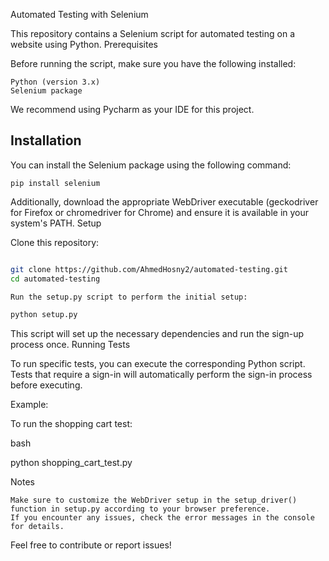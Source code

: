 Automated Testing with Selenium

This repository contains a Selenium script for automated testing on a website using Python.
Prerequisites

Before running the script, make sure you have the following installed:

    Python (version 3.x)
    Selenium package

We recommend using Pycharm as your IDE for this project.
## Installation
You can install the Selenium package using the following command:

```pip install selenium```

Additionally, download the appropriate WebDriver executable (geckodriver for Firefox or chromedriver for Chrome) and ensure it is available in your system's PATH.
Setup

Clone this repository:

```bash

git clone https://github.com/AhmedHosny2/automated-testing.git
cd automated-testing

Run the setup.py script to perform the initial setup:

python setup.py
```
This script will set up the necessary dependencies and run the sign-up process once.
Running Tests

To run specific tests, you can execute the corresponding Python script. Tests that require a sign-in will automatically perform the sign-in process before executing.

Example:

To run the shopping cart test:

bash

python shopping_cart_test.py

Notes

    Make sure to customize the WebDriver setup in the setup_driver() function in setup.py according to your browser preference.
    If you encounter any issues, check the error messages in the console for details.

Feel free to contribute or report issues!
